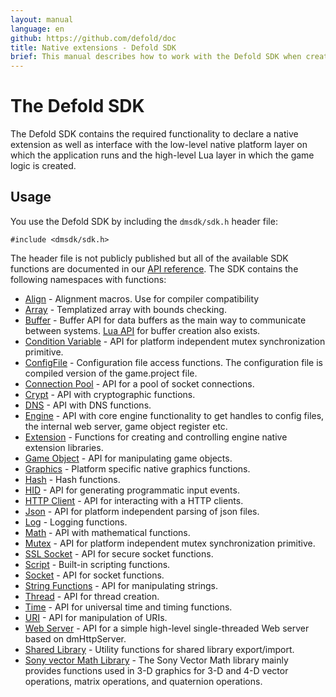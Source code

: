 ```yaml
---
layout: manual
language: en
github: https://github.com/defold/doc
title: Native extensions - Defold SDK
brief: This manual describes how to work with the Defold SDK when creating native extensions.
---
```


# The Defold SDK

The Defold SDK contains the required functionality to declare a native extension as well as interface with the low-level native platform layer on which the application runs and the high-level Lua layer in which the game logic is created.

## Usage

You use the Defold SDK by including the `dmsdk/sdk.h` header file:

    #include <dmsdk/sdk.h>

The header file is not publicly published but all of the available SDK functions are documented in our [API reference](/ref/dmExtension/). The SDK contains the following namespaces with functions:

* [Align](/ref/dmAlign/) - Alignment macros. Use for compiler compatibility
* [Array](/ref/dmArray/) - Templatized array with bounds checking.
* [Buffer](/ref/dmBuffer/) - Buffer API for data buffers as the main way to communicate between systems. [Lua API](/ref/buffer/) for buffer creation also exists.
* [Condition Variable](/ref/dmConditionVariable/) - API for platform independent mutex synchronization primitive.
* [ConfigFile](/ref/dmConfigFile/) - Configuration file access functions. The configuration file is compiled version of the game.project file.
* [Connection Pool](/ref/dmConnectionPool/) - API for a pool of socket connections.
* [Crypt](/ref/dmCrypt/) - API with cryptographic functions.
* [DNS](/ref/dmDNS/) - API with DNS functions.
* [Engine](/ref/dmEngine/) - API with core engine functionality to get handles to config files, the internal web server, game object register etc.
* [Extension](/ref/dmExtension/) - Functions for creating and controlling engine native extension libraries.
* [Game Object](/ref/dmGameObject/) - API for manipulating game objects.
* [Graphics](/ref/dmGraphics/) - Platform specific native graphics functions.
* [Hash](/ref/dmHash/) - Hash functions.
* [HID](/ref/dmHid/) - API for generating programmatic input events.
* [HTTP Client](/ref/dmHttpClient/) - API for interacting with a HTTP clients.
* [Json](/ref/dmJson/) - API for platform independent parsing of json files.
* [Log](/ref/dmLog/) - Logging functions.
* [Math](/ref/dmMath/) - API with mathematical functions.
* [Mutex](/ref/dmMutex/) - API for platform independent mutex synchronization primitive.
* [SSL Socket](/ref/dmSSLSocket/) - API for secure socket functions.
* [Script](/ref/dmScript/) - Built-in scripting functions.
* [Socket](/ref/dmSocket/) - API for socket functions.
* [String Functions](/ref/dmStringFunc/) - API for manipulating strings.
* [Thread](/ref/dmThread/) - API for thread creation.
* [Time](/ref/dmTime/) - API for universal time and timing functions.
* [URI](/ref/dmURI/) - API for manipulation of URIs.
* [Web Server](/ref/dmWebServer/) - API for a simple high-level single-threaded Web server based on dmHttpServer.
* [Shared Library](/ref/sharedlibrary/) - Utility functions for shared library export/import.
* [Sony vector Math Library](../assets/Vector_Math_Library-Overview.pdf) - The Sony Vector Math library mainly provides functions used in 3-D graphics for 3-D and 4-D vector operations, matrix operations, and quaternion operations.
